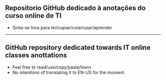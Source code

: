 ## **Repositorio GitHub dedicado à anotações do curso online de TI**
 - Sinta-se livra para ler/copiar/colar/usar/aprender

--- 
## **GitHub repository dedicated towards IT online classes anottations**
 - Feel free to read/use/copy/paste/learn
 - No intentions of translating it to EN-US for the moment.
